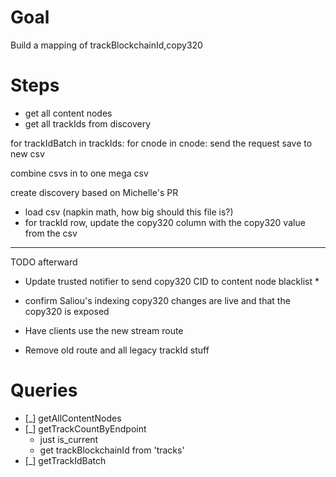 

# Goal 

Build a mapping of trackBlockchainId,copy320

# Steps

* get all content nodes
* get all trackIds from discovery

for trackIdBatch in trackIds:
    for cnode in cnode:
        send the request
        save to new csv

combine csvs in to one mega csv

create discovery based on Michelle's PR
* load csv (napkin math, how big should this file is?)
* for trackId row, update the copy320 column with the copy320 value from the csv


---------

TODO afterward

* Update trusted notifier to send copy320 CID to content node blacklist
    * 
* confirm Saliou's indexing copy320 changes are live and that the copy320 is exposed
* Have clients use the new stream route

* Remove old route and all legacy trackId stuff

    
# Queries

- [_] getAllContentNodes
- [_] getTrackCountByEndpoint
    * just is_current
    * get trackBlockchainId from 'tracks'
- [_] getTrackIdBatch